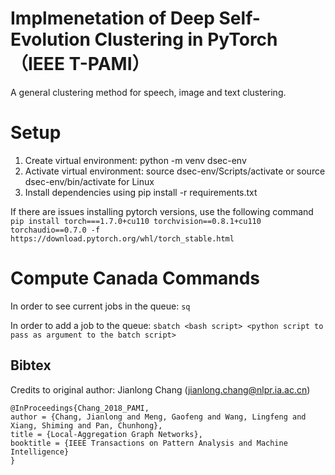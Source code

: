 # Implmenetation of Deep Self-Evolution Clustering in PyTorch（IEEE T-PAMI）
A general clustering method for speech, image and text clustering.

# Setup
1. Create virtual environment: python -m venv dsec-env
2. Activate virtual environment: source dsec-env/Scripts/activate or source dsec-env/bin/activate for Linux
3. Install dependencies using pip install -r requirements.txt

If there are issues installing pytorch versions, use the following command
`pip install torch===1.7.0+cu110 torchvision==0.8.1+cu110 torchaudio==0.7.0 -f https://download.pytorch.org/whl/torch_stable.html`

# Compute Canada Commands

In order to see current jobs in the queue: `sq`

In order to add a job to the queue: `sbatch <bash script> <python script to pass as argument to the batch script>`


## Bibtex
Credits to original author: Jianlong Chang (jianlong.chang@nlpr.ia.ac.cn)
```
@InProceedings{Chang_2018_PAMI,
author = {Chang, Jianlong and Meng, Gaofeng and Wang, Lingfeng and Xiang, Shiming and Pan, Chunhong},
title = {Local-Aggregation Graph Networks},
booktitle = {IEEE Transactions on Pattern Analysis and Machine Intelligence}
}
```

